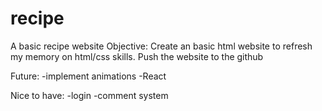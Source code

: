 # recipe
A basic recipe website
Objective:
Create an basic html website to refresh my memory on html/css skills. Push the website to the github

Future: 
-implement animations
-React

Nice to have:
-login
-comment system
